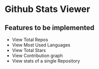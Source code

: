 # Github Stats Viewer


## Features to be implemented 

- View Total Repos
- View Most Used Languages
- View Total Stars
- View Contribution graph
- View stats of a single Repository 